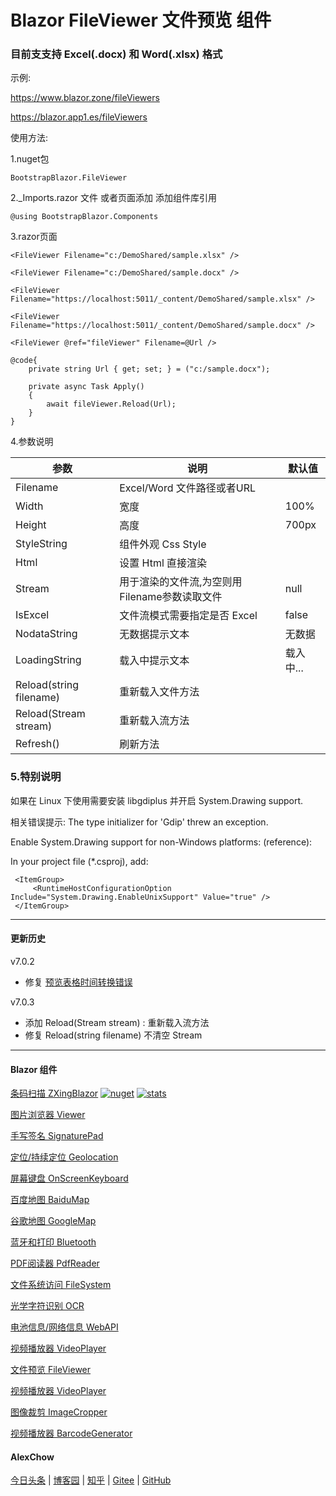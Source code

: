 # Blazor FileViewer 文件预览 组件  

### 目前支支持 Excel(.docx) 和 Word(.xlsx) 格式

示例:

https://www.blazor.zone/fileViewers

https://blazor.app1.es/fileViewers

使用方法:

1.nuget包

```BootstrapBlazor.FileViewer```

2._Imports.razor 文件 或者页面添加 添加组件库引用

```@using BootstrapBlazor.Components```


3.razor页面
```
<FileViewer Filename="c:/DemoShared/sample.xlsx" />

<FileViewer Filename="c:/DemoShared/sample.docx" />

<FileViewer Filename="https://localhost:5011/_content/DemoShared/sample.xlsx" />

<FileViewer Filename="https://localhost:5011/_content/DemoShared/sample.docx" />

<FileViewer @ref="fileViewer" Filename=@Url />

@code{
    private string Url { get; set; } = ("c:/sample.docx");

    private async Task Apply()
    {
        await fileViewer.Reload(Url);
    }
}
```

4.参数说明

|  参数   | 说明  | 默认值  | 
|  ----  | ----  | ----  | 
| Filename  | Excel/Word 文件路径或者URL |  | 
| Width  | 宽度 | 100% | 
| Height  | 高度 | 700px | 
| StyleString  | 组件外观 Css Style |  | 
| Html  | 设置 Html 直接渲染  |  | 
| Stream  | 用于渲染的文件流,为空则用Filename参数读取文件 | null | 
| IsExcel  | 文件流模式需要指定是否 Excel  | false | 
| NodataString  | 无数据提示文本 | 无数据 | 
| LoadingString  | 载入中提示文本  | 载入中... | 
| Reload(string filename) | 重新载入文件方法 | |
| Reload(Stream stream) | 重新载入流方法 | |
| Refresh() | 刷新方法 | |

 
### 5.特别说明

如果在 Linux 下使用需要安装 libgdiplus 并开启 System.Drawing support.

相关错误提示: The type initializer for 'Gdip' threw an exception.

Enable System.Drawing support for non-Windows platforms: (reference):

In your project file (*.csproj), add:
```
 <ItemGroup>
     <RuntimeHostConfigurationOption Include="System.Drawing.EnableUnixSupport" Value="true" />
 </ItemGroup>
```

---
#### 更新历史

v7.0.2
- 修复 [预览表格时间转换错误](https://github.com/densen2014/BootstrapBlazor.FileViewer/issues/1)

v7.0.3
- 添加 Reload(Stream stream) : 重新载入流方法
- 修复 Reload(string filename) 不清空 Stream

---
#### Blazor 组件

[条码扫描 ZXingBlazor](https://www.nuget.org/packages/ZXingBlazor#readme-body-tab)
[![nuget](https://img.shields.io/nuget/v/ZXingBlazor.svg?style=flat-square)](https://www.nuget.org/packages/ZXingBlazor) 
[![stats](https://img.shields.io/nuget/dt/ZXingBlazor.svg?style=flat-square)](https://www.nuget.org/stats/packages/ZXingBlazor?groupby=Version)

[图片浏览器 Viewer](https://www.nuget.org/packages/BootstrapBlazor.Viewer#readme-body-tab)

[手写签名 SignaturePad](https://www.nuget.org/packages/BootstrapBlazor.SignaturePad#readme-body-tab)

[定位/持续定位 Geolocation](https://www.nuget.org/packages/BootstrapBlazor.Geolocation#readme-body-tab)

[屏幕键盘 OnScreenKeyboard](https://www.nuget.org/packages/BootstrapBlazor.OnScreenKeyboard#readme-body-tab)

[百度地图 BaiduMap](https://www.nuget.org/packages/BootstrapBlazor.BaiduMap#readme-body-tab)

[谷歌地图 GoogleMap](https://www.nuget.org/packages/BootstrapBlazor.Maps#readme-body-tab)

[蓝牙和打印 Bluetooth](https://www.nuget.org/packages/BootstrapBlazor.Bluetooth#readme-body-tab)

[PDF阅读器 PdfReader](https://www.nuget.org/packages/BootstrapBlazor.PdfReader#readme-body-tab)

[文件系统访问 FileSystem](https://www.nuget.org/packages/BootstrapBlazor.FileSystem#readme-body-tab)

[光学字符识别 OCR](https://www.nuget.org/packages/BootstrapBlazor.OCR#readme-body-tab)

[电池信息/网络信息 WebAPI](https://www.nuget.org/packages/BootstrapBlazor.WebAPI#readme-body-tab)

[视频播放器 VideoPlayer](https://www.nuget.org/packages/BootstrapBlazor.VideoPlayer#readme-body-tab)

[文件预览 FileViewer](https://www.nuget.org/packages/BootstrapBlazor.FileViewer#readme-body-tab)

[视频播放器 VideoPlayer](https://www.nuget.org/packages/BootstrapBlazor.VideoPlayer#readme-body-tab)

[图像裁剪 ImageCropper](https://www.nuget.org/packages/BootstrapBlazor.ImageCropper#readme-body-tab)

[视频播放器 BarcodeGenerator](https://www.nuget.org/packages/BootstrapBlazor.BarcodeGenerator#readme-body-tab)

#### AlexChow

[今日头条](https://www.toutiao.com/c/user/token/MS4wLjABAAAAGMBzlmgJx0rytwH08AEEY8F0wIVXB2soJXXdUP3ohAE/?) | [博客园](https://www.cnblogs.com/densen2014) | [知乎](https://www.zhihu.com/people/alex-chow-54) | [Gitee](https://gitee.com/densen2014) | [GitHub](https://github.com/densen2014)

